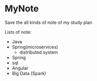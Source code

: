 # MyNote
Save the all kinds of note of my study plan

Lists of note:
- Java
- Spring(microservices)
  - distributed system
- Spring
- sql
- Angular
- Big Data (Spark)
